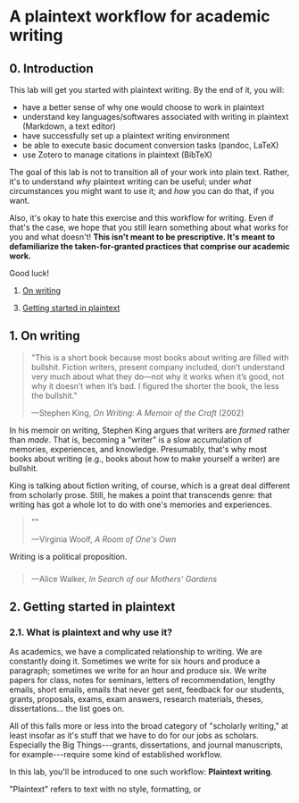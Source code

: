 # A plaintext workflow for academic writing

## 0. Introduction

This lab will get you started with plaintext writing. By the end of it, you will:

  * have a better sense of why one would choose to work in plaintext
  * understand key languages/softwares associated with writing in plaintext (Markdown, a text editor)
  * have successfully set up a plaintext writing environment
  * be able to execute basic document conversion tasks (pandoc, LaTeX)
  * use Zotero to manage citations in plaintext (BibTeX)

The goal of this lab is not to transition all of your work into plain text. Rather, it's to understand *why* plaintext writing can be useful; under *what* circumstances you might want to use it; and *how* you can do that, if you want.

Also, it's okay to hate this exercise and this workflow for writing. Even if that's the case, we hope that you still learn something about what works for you and what doesn't! **This isn't meant to be prescriptive. It's meant to defamiliarize the taken-for-granted practices that comprise our academic work.**

Good luck!

1. [On writing](#1-on-writing)
<!-- 2. [Why plaintext?](#2-why-plaintext) -->
3. [Getting started in plaintext](#3-getting-started-in-plaintext)

## 1. On writing

>"This is a short book because most books about writing are filled with bullshit. Fiction writers, present company included, don’t understand very much about what they do—not why it works when it’s good, not why it doesn’t when it’s bad. I figured the shorter the book, the less the bullshit."
>
>—Stephen King, *On Writing: A Memoir of the Craft* (2002)

In his memoir on writing, Stephen King argues that writers are *formed* rather than *made*. That is, becoming a "writer" is a slow accumulation of memories, experiences, and knowledge. Presumably, that's why most books about writing (e.g., books about how to make yourself a writer) are bullshit.

King is talking about fiction writing, of course, which is a great deal different from scholarly prose. Still, he makes a point that transcends genre: that writing has got a whole lot to do with one's memories and experiences.

>""
>
>—Virginia Woolf, *A Room of One's Own*

Writing is a political proposition.

###

>
>
>—Alice Walker, *In Search of our Mothers' Gardens*

## 2. Getting started in plaintext

### 2.1. What is plaintext and why use it?

As academics, we have a complicated relationship to writing. We are constantly doing it. Sometimes we write for six hours and produce a paragraph; sometimes we write for an hour and produce six. We write papers for class, notes for seminars, letters of recommendation, lengthy emails, short emails, emails that never get sent, feedback for our students, grants, proposals, exams, exam answers, research materials, theses, dissertations... the list goes on.

All of this falls more or less into the broad category of "scholarly writing," at least insofar as it's stuff that we have to do for our jobs as scholars. Especially the Big Things---grants, dissertations, and journal manuscripts, for example---require some kind of established workflow.

In this lab, you'll be introduced to one such workflow: **Plaintext writing**.

"Plaintext" refers to text with no style, formatting, or
